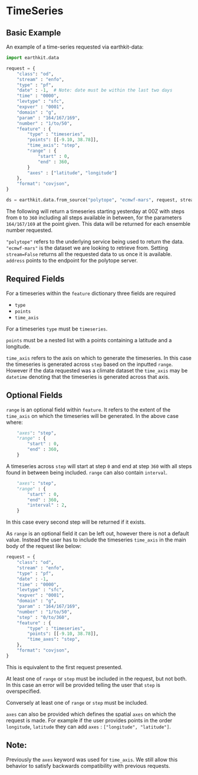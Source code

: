# TimeSeries

## Basic Example

An example of a time-series requested via earthkit-data:

```python
import earthkit.data

request = {
    "class": "od",
    "stream" : "enfo",
    "type" : "pf",
    "date" : -1,  # Note: date must be within the last two days 
    "time" : "0000",
    "levtype" : "sfc",
    "expver" : "0001", 
    "domain" : "g",
    "param" : "164/167/169",
    "number" : "1/to/50",
    "feature" : {
        "type" : "timeseries",
        "points": [[-9.10, 38.78]],
        "time_axis": "step",
        "range" : {
            "start" : 0,
            "end" : 360,
        }
        "axes" : ["latitude", "longitude"]
    },
    "format": "covjson",
}

ds = earthkit.data.from_source("polytope", "ecmwf-mars", request, stream=False, address='polytope.ecmwf.int')
```
The following will return a timeseries starting yesterday at 00Z with steps from `0` to `360` including all steps available in between, for the parameters `164/167/169` at the point given. This data will be returned for each ensemble number requested.

`"polytope"` refers to the underlying service being used to return the data. `"ecmwf-mars"` is the dataset we are looking to retrieve from. Setting `stream=False` returns all the requested data to us once it is available. `address` points to the endpoint for the polytope server.

## Required Fields

For a timeseries within the `feature` dictionary three fields are required

* `type`
* `points`
* `time_axis`

For a timeseries `type` must be `timeseries`.

`points` must be a nested list with a points containing a latitude and a longitude.

`time_axis` refers to the axis on which to generate the timeseries. In this case the timeseries is generated across `step` based on the inputted `range`. However if the data requested was a climate dataset the `time_axis` may be `datetime` denoting that the timeseries is generated across that axis.


## Optional Fields

`range` is an optional field within `feature`. It refers to the extent of the `time_axis` on which the timeseries will be generated. In the above case where:

```python
    "axes": "step",
    "range" : {
        "start" : 0,
        "end" : 360,
    }
```

A timeseries across `step` will start at step `0` and end at step `360` with all steps found in between being included. `range` can also contain `interval`.

```python
    "axes": "step",
    "range" : {
        "start" : 0,
        "end" : 360,
        "interval" : 2,
    }
```
In this case every second step will be returned if it exists.

As `range` is an optional field it can be left out, however there is not a default value. Instead the user has to include the timeseries `time_axis` in the main body of the request like below:

```python
request = {
    "class": "od",
    "stream" : "enfo",
    "type" : "pf",
    "date" : -1,
    "time" : "0000",
    "levtype" : "sfc",
    "expver" : "0001", 
    "domain" : "g",
    "param" : "164/167/169",
    "number" : "1/to/50",
    "step" : "0/to/360",
    "feature" : {
        "type" : "timeseries",
        "points": [[-9.10, 38.78]],
        "time_axes": "step",
    },
    "format": "covjson",
}
```

This is equivalent to the first request presented. 

At least one of `range` or `step` must be included in the request, but not both. In this case an error will be provided telling the user that `step` is overspecified.

Conversely at least one of `range` or `step` must be included.

`axes` can also be provided which defines the spatial `axes` on which the request is made. For example if the user provides points in the order `longitude`, `latitude` they can add `axes` : `["longitude", "latitude"]`.

## Note:

Previously the `axes` keyword was used for `time_axis`. We still allow this behavior to satisfy backwards compatibility with previous requests.
